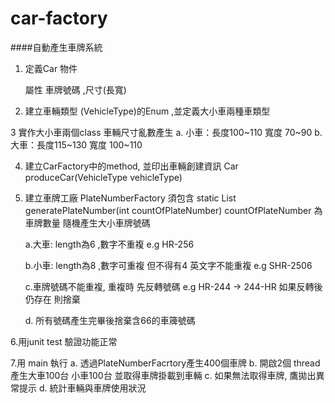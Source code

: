 # car-factory

####自動產生車牌系統

1. 定義Car 物件 
    
    屬性 車牌號碼 ,尺寸(長寬)
    
2. 建立車輛類型 (VehicleType)的Enum ,並定義大小車兩種車類型

3  實作大小車兩個class 車輛尺寸亂數產生
   a. 小車：長度100~110 寬度 70~90
   b. 大車：長度115~130 寬度 100~110
   
4. 建立CarFactory中的method, 並印出車輛創建資訊
    Car produceCar(VehicleType vehicleType)
  
5. 建立車牌工廠 PlateNumberFactory 須包含
   static List<String> generatePlateNumber(int countOfPlateNumber)
   countOfPlateNumber 為車牌數量 隨機產生大小車牌號碼
   
   a.大車: length為6 ,數字不重複 e.g HR-256
   
   b.小車: length為8 ,數字可重複 但不得有4 英文字不能重複 e.g SHR-2506
   
   c.車牌號碼不能重複, 重複時 先反轉號碼 e.g HR-244 -> 244-HR
     如果反轉後仍存在 則捨棄
     
   d. 所有號碼產生完畢後捨棄含66的車簰號碼
   
6.用junit test 驗證功能正常

7.用 main 執行
    a. 透過PlateNumberFacrtory產生400個車牌
    b. 開啟2個 thread 產生大車100台 小車100台 並取得車牌掛載到車輛
    c. 如果無法取得車牌, 鷹拋出異常提示
    d. 統計車輛與車牌使用狀況
